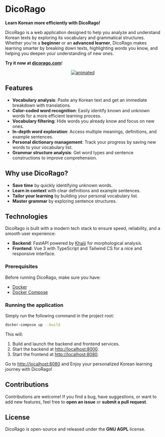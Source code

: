 # DicoRago

**Learn Korean more efficiently with DicoRago!**

DicoRago is a web application designed to help you analyze and understand Korean texts by exploring its vocabulary and grammatical structures. Whether you're a **beginner** or an **advanced learner**, DicoRago makes learning smarter by breaking down texts, highlighting words you know, and helping you deepen your understanding of new ones.

**Try it now at [dicorago.com](https://dicorago.com/)**!

<p  align="center">
  <a href="https://github.com/user-attachments/assets/97d315b0-fc41-4fb1-b2c2-3d53cb75e07c">
    <img src="https://github.com/user-attachments/assets/096e55f9-dec6-4bc5-be9b-18e0c8eafae6" alt="animated" />
  </a>  
</p>

## Features

- **Vocabulary analysis**: Paste any Korean text and get an immediate breakdown with translations.
- **Color-coded word recognition**: Easily identify known and unknown words for a more efficient learning process.
- **Vocabulary filtering**: Hide words you already know and focus on new ones.
- **In-depth word exploration**: Access multiple meanings, definitions, and example sentences.
- **Personal dictionary management**:  Track your progress by saving new words to your vocabulary list.
- **Grammar structure analysis**: Get word types and sentence constructions to improve comprehension.

## Why use DicoRago?

- **Save time** by quickly identifying unknown words.
- **Learn in context** with clear definitions and example sentences.
- **Tailor your learning** by building your personal vocabulary list.
- **Master grammar** by exploring sentence structures.

## Technologies

DicoRago is built with a modern tech stack to ensure speed, reliability, and a smooth user experience:

- **Backend**: FastAPI powered by [Khaiii](https://github.com/Agnoctopus/ModernKhaiii) for morphological analysis.
- **Frontend**: Vue 3 with TypeScript and Tailwind CS for a nice and responsive interface.

### Prerequisites

Before running DicoRago, make sure you have:

- [Docker](https://www.docker.com/)
- [Docker Compose](https://docs.docker.com/compose/)

### Running the application

Simply run the following command in the project root:

```sh
docker-compose up --build
```

This will:

1. Build and launch the backend and frontend services.
2. Start the backend at [http://localhost:8000](http://localhost:8000).
3. Start the frontend at [http://localhost:8080](http://localhost:8080).

Go to [http://localhost:8080](http://localhost:8080) and Enjoy your personalized Korean learning journey with DicoRago!

## Contributions

Contributions are welcome! If you find a bug, have suggestions, or want to add new features, feel free to **open an issue** or **submit a pull request**.

## License

DicoRago is open-source and released under the **GNU AGPL** license.
